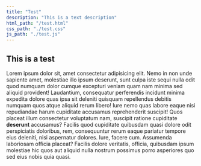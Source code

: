 ```yaml
---
title: "Test"
description: "This is a text description"
html_path: "/test.html"
css_path: "./test.css"
js_path: "./test.js"
---
```


## This is a test

Lorem ipsum dolor sit, amet consectetur adipisicing elit. Nemo in non unde sapiente amet, molestiae illo ipsum deserunt, sunt culpa iste sequi nulla odit quod numquam dolor cumque excepturi veniam quam nam minima sed aliquid provident! Laudantium, consequatur perferendis incidunt minima expedita dolore quas ipsa sit deleniti quisquam repellendus debitis numquam quos atque aliquid rerum libero! Iure nemo quas labore eaque nisi repudiandae harum cupiditate accusamus reprehenderit suscipit! Quos placeat illum consectetur voluptatum nam, suscipit ratione cupiditate **deserunt** accusamus? Facilis quod cupiditate quibusdam quasi dolore odit perspiciatis doloribus, rem, consequuntur rerum eaque pariatur tempore eius deleniti, nisi aspernatur dolores. Iure, facere cum. Assumenda laboriosam officia placeat? Facilis dolore veritatis, officia, quibusdam ipsum molestiae hic quos aut aliquid nulla nostrum possimus porro asperiores quo sed eius nobis quia quasi.
